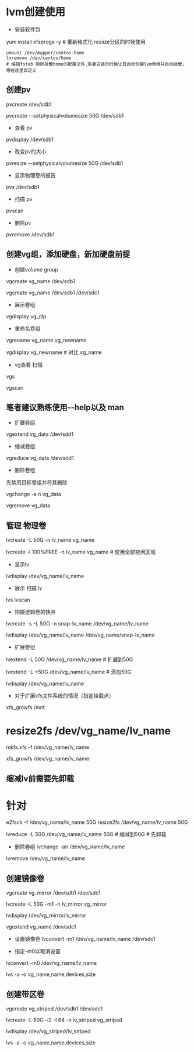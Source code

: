 # lvm创建使用

- 安装软件包

yum install xfsprogs -y  # 重新格式化 resiize分区的时候使用


```
umount /dev/mapper/centos-home
lvremove /dev/centos/home
# 编辑fstab 删除挂载home的配置文件,笔者安装的时候让其自动创建lvm卷组并自动挂载，想在这里自定义
```

## 创建pv

pvcreate /dev/sdb1 

pvcreate --setphysicalvolumesize 50G /dev/sdb1 

- 查看 pv

pvdisplay /dev/sdb1 

- 改变pv的大小

pvresize --setphysicalvolumesize 50G /dev/sdb1 

- 显示物理卷的报告

pvs /dev/sdb1 

- 扫描 pv

pvscan

- 删除pv

pvremove /dev/sdb1 

## 创建vg组，添加硬盘，新加硬盘前提

- 创建volume group

vgcreate vg_name /dev/sdb1 

vgcreate vg_name /dev/sdb1 /dev/sdc1

- 展示卷组

vgdisplay vg_dlp 

- 重命名卷组

vgrename vg_name vg_newname 

vgdisplay vg_newname  # 对比  vg_name

- vg查看 扫描

 vgs 

 vgscan 

 ## 笔者建议熟练使用--help以及 man

 - 扩展卷组

 vgextend vg_data /dev/sdd1 

 - 缩减卷组

 vgreduce vg_data /dev/sdd1 

- 删除卷组

先禁用目标卷组并将其删除

vgchange -a n vg_data 

vgremove vg_data 


## 管理 物理卷

lvcreate -L 50G -n lv_name vg_name

lvcreate -l 100%FREE -n lv_name vg_name  # 使用全部空闲区域


- 显示lv

lvdisplay /dev/vg_name/lv_name 

- 展示 扫描 lv

lvs
lvscan

- 拍摄逻辑卷的快照

lvcreate -s -L 50G -n snap-lv_name /dev/vg_name/lv_name

lvdisplay /dev/vg_name/lv_name /dev/vg_name/snap-lv_name

- 扩展卷组

lvextend -L 50G /dev/vg_name/lv_name # 扩展到50G

lvextend -L +50G /dev/vg_name/lv_name # 添加50G

lvdisplay /dev/vg_name/lv_name

- 对于扩展xfs文件系统的情况（指定挂载点）

xfs_growfs /mnt

# resize2fs /dev/vg_name/lv_name

mkfs.xfs -f /dev/vg_name/lv_name

xfs_growfs /dev/vg_name/lv_name

## 缩减lv前需要先卸载

# 针对

e2fsck -f /dev/vg_name/lv_name 50G 
resize2fs /dev/vg_name/lv_name 50G

lvreduce -L 50G /dev/vg_name/lv_name 50G # 缩减到50G # 先卸载

- 删除卷组
lvchange -an /dev/vg_name/lv_name

lvremove /dev/vg_name/lv_name 


## 创建镜像卷

vgcreate vg_mirror /dev/sdb1 /dev/sdc1 

lvcreate -L 50G -m1 -n lv_mirror vg_mirror 

lvdisplay /dev/vg_mirror/lv_mirror 

vgextend vg_name /dev/sdc1 

- 设置镜像卷
lvconvert -m1 /dev/vg_name/lv_name /dev/sdc1 

- 指定-m0以取消设置

lvconvert -m0 /dev/vg_name/lv_name

lvs -a -o vg_name,name,devices,size

## 创建带区卷

vgcreate vg_striped /dev/sdb1 /dev/sdc1 

lvcreate -L 50G -i2 -I 64 -n lv_striped vg_striped 

lvdisplay /dev/vg_striped/lv_striped 

lvs -a -o vg_name,name,devices,size 